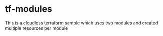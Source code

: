 # tf-modules

This is a cloudless terraform sample which uses two modules and created multiple resources per module
